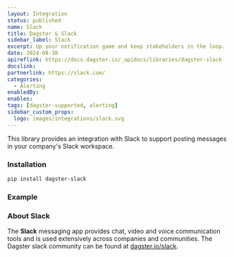 ```yaml
---
layout: Integration
status: published
name: Slack
title: Dagster & Slack
sidebar_label: Slack
excerpt: Up your notification game and keep stakeholders in the loop.
date: 2024-08-30
apireflink: https://docs.dagster.io/_apidocs/libraries/dagster-slack
docslink:
partnerlink: https://slack.com/
categories:
  - Alerting
enabledBy:
enables:
tags: [dagster-supported, alerting]
sidebar_custom_props:
  logo: images/integrations/slack.svg
---
```


This library provides an integration with Slack to support posting messages in your company's Slack workspace.

### Installation

```bash
pip install dagster-slack
```

### Example

<CodeExample path="docs_beta_snippets/docs_beta_snippets/integrations/slack.py" language="python" />

### About Slack

The **Slack** messaging app provides chat, video and voice communication tools and is used extensively across companies and communities. The Dagster slack community can be found at [dagster.io/slack](https://dagster.io/slack).
